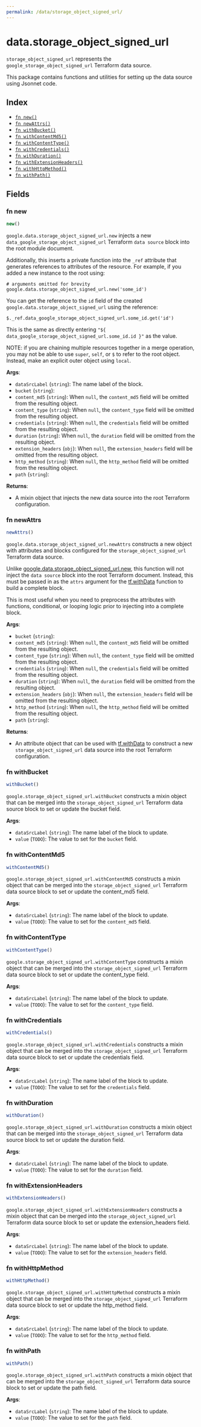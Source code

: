 ```yaml
---
permalink: /data/storage_object_signed_url/
---
```


# data.storage_object_signed_url

`storage_object_signed_url` represents the `google_storage_object_signed_url` Terraform data source.



This package contains functions and utilities for setting up the data source using Jsonnet code.


## Index

* [`fn new()`](#fn-new)
* [`fn newAttrs()`](#fn-newattrs)
* [`fn withBucket()`](#fn-withbucket)
* [`fn withContentMd5()`](#fn-withcontentmd5)
* [`fn withContentType()`](#fn-withcontenttype)
* [`fn withCredentials()`](#fn-withcredentials)
* [`fn withDuration()`](#fn-withduration)
* [`fn withExtensionHeaders()`](#fn-withextensionheaders)
* [`fn withHttpMethod()`](#fn-withhttpmethod)
* [`fn withPath()`](#fn-withpath)

## Fields

### fn new

```ts
new()
```


`google.data.storage_object_signed_url.new` injects a new `data_google_storage_object_signed_url` Terraform `data source`
block into the root module document.

Additionally, this inserts a private function into the `_ref` attribute that generates references to attributes of the
resource. For example, if you added a new instance to the root using:

    # arguments omitted for brevity
    google.data.storage_object_signed_url.new('some_id')

You can get the reference to the `id` field of the created `google.data.storage_object_signed_url` using the reference:

    $._ref.data_google_storage_object_signed_url.some_id.get('id')

This is the same as directly entering `"${ data_google_storage_object_signed_url.some_id.id }"` as the value.

NOTE: if you are chaining multiple resources together in a merge operation, you may not be able to use `super`, `self`,
or `$` to refer to the root object. Instead, make an explicit outer object using `local`.

**Args**:
  - `dataSrcLabel` (`string`): The name label of the block.
  - `bucket` (`string`): 
  - `content_md5` (`string`):  When `null`, the `content_md5` field will be omitted from the resulting object.
  - `content_type` (`string`):  When `null`, the `content_type` field will be omitted from the resulting object.
  - `credentials` (`string`):  When `null`, the `credentials` field will be omitted from the resulting object.
  - `duration` (`string`):  When `null`, the `duration` field will be omitted from the resulting object.
  - `extension_headers` (`obj`):  When `null`, the `extension_headers` field will be omitted from the resulting object.
  - `http_method` (`string`):  When `null`, the `http_method` field will be omitted from the resulting object.
  - `path` (`string`): 

**Returns**:
- A mixin object that injects the new data source into the root Terraform configuration.


### fn newAttrs

```ts
newAttrs()
```


`google.data.storage_object_signed_url.newAttrs` constructs a new object with attributes and blocks configured for the `storage_object_signed_url`
Terraform data source.

Unlike [google.data.storage_object_signed_url.new](#fn-storageobjectsignedurlnew), this function will not inject the `data source`
block into the root Terraform document. Instead, this must be passed in as the `attrs` argument for the
[tf.withData](https://github.com/tf-libsonnet/core/tree/main/docs#fn-withdata) function to build a complete block.

This is most useful when you need to preprocess the attributes with functions, conditional, or looping logic prior to
injecting into a complete block.

**Args**:
  - `bucket` (`string`): 
  - `content_md5` (`string`):  When `null`, the `content_md5` field will be omitted from the resulting object.
  - `content_type` (`string`):  When `null`, the `content_type` field will be omitted from the resulting object.
  - `credentials` (`string`):  When `null`, the `credentials` field will be omitted from the resulting object.
  - `duration` (`string`):  When `null`, the `duration` field will be omitted from the resulting object.
  - `extension_headers` (`obj`):  When `null`, the `extension_headers` field will be omitted from the resulting object.
  - `http_method` (`string`):  When `null`, the `http_method` field will be omitted from the resulting object.
  - `path` (`string`): 

**Returns**:
  - An attribute object that can be used with [tf.withData](https://github.com/tf-libsonnet/core/tree/main/docs#fn-withdata) to construct a new `storage_object_signed_url` data source into the root Terraform configuration.


### fn withBucket

```ts
withBucket()
```

`google.storage_object_signed_url.withBucket` constructs a mixin object that can be merged into the `storage_object_signed_url`
Terraform data source block to set or update the bucket field.



**Args**:
  - `dataSrcLabel` (`string`): The name label of the block to update.
  - `value` (`TODO`): The value to set for the `bucket` field.


### fn withContentMd5

```ts
withContentMd5()
```

`google.storage_object_signed_url.withContentMd5` constructs a mixin object that can be merged into the `storage_object_signed_url`
Terraform data source block to set or update the content_md5 field.



**Args**:
  - `dataSrcLabel` (`string`): The name label of the block to update.
  - `value` (`TODO`): The value to set for the `content_md5` field.


### fn withContentType

```ts
withContentType()
```

`google.storage_object_signed_url.withContentType` constructs a mixin object that can be merged into the `storage_object_signed_url`
Terraform data source block to set or update the content_type field.



**Args**:
  - `dataSrcLabel` (`string`): The name label of the block to update.
  - `value` (`TODO`): The value to set for the `content_type` field.


### fn withCredentials

```ts
withCredentials()
```

`google.storage_object_signed_url.withCredentials` constructs a mixin object that can be merged into the `storage_object_signed_url`
Terraform data source block to set or update the credentials field.



**Args**:
  - `dataSrcLabel` (`string`): The name label of the block to update.
  - `value` (`TODO`): The value to set for the `credentials` field.


### fn withDuration

```ts
withDuration()
```

`google.storage_object_signed_url.withDuration` constructs a mixin object that can be merged into the `storage_object_signed_url`
Terraform data source block to set or update the duration field.



**Args**:
  - `dataSrcLabel` (`string`): The name label of the block to update.
  - `value` (`TODO`): The value to set for the `duration` field.


### fn withExtensionHeaders

```ts
withExtensionHeaders()
```

`google.storage_object_signed_url.withExtensionHeaders` constructs a mixin object that can be merged into the `storage_object_signed_url`
Terraform data source block to set or update the extension_headers field.



**Args**:
  - `dataSrcLabel` (`string`): The name label of the block to update.
  - `value` (`TODO`): The value to set for the `extension_headers` field.


### fn withHttpMethod

```ts
withHttpMethod()
```

`google.storage_object_signed_url.withHttpMethod` constructs a mixin object that can be merged into the `storage_object_signed_url`
Terraform data source block to set or update the http_method field.



**Args**:
  - `dataSrcLabel` (`string`): The name label of the block to update.
  - `value` (`TODO`): The value to set for the `http_method` field.


### fn withPath

```ts
withPath()
```

`google.storage_object_signed_url.withPath` constructs a mixin object that can be merged into the `storage_object_signed_url`
Terraform data source block to set or update the path field.



**Args**:
  - `dataSrcLabel` (`string`): The name label of the block to update.
  - `value` (`TODO`): The value to set for the `path` field.
